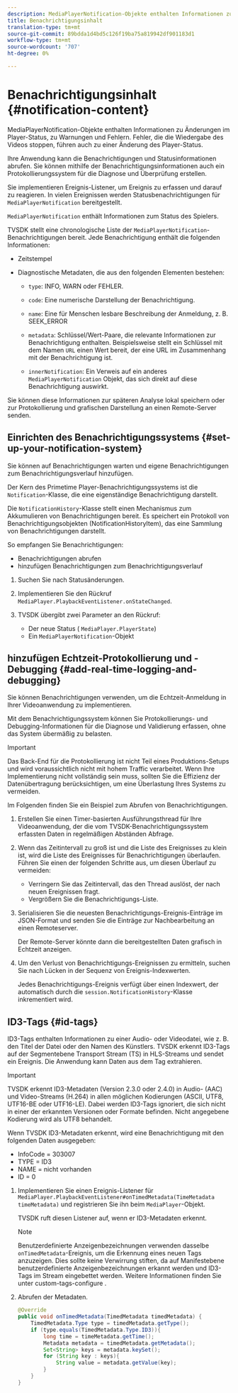 ```yaml
---
description: MediaPlayerNotification-Objekte enthalten Informationen zu Änderungen im Player-Status, zu Warnungen und Fehlern. Fehler, die die Wiedergabe des Videos stoppen, führen auch zu einer Änderung des Player-Status.
title: Benachrichtigungsinhalt
translation-type: tm+mt
source-git-commit: 89bdda1d4bd5c126f19ba75a819942df901183d1
workflow-type: tm+mt
source-wordcount: '707'
ht-degree: 0%

---
```



# Benachrichtigungsinhalt {#notification-content}

MediaPlayerNotification-Objekte enthalten Informationen zu Änderungen im Player-Status, zu Warnungen und Fehlern. Fehler, die die Wiedergabe des Videos stoppen, führen auch zu einer Änderung des Player-Status.

Ihre Anwendung kann die Benachrichtigungen und Statusinformationen abrufen. Sie können mithilfe der Benachrichtigungsinformationen auch ein Protokollierungssystem für die Diagnose und Überprüfung erstellen.

Sie implementieren Ereignis-Listener, um Ereignis zu erfassen und darauf zu reagieren. In vielen Ereignissen werden Statusbenachrichtigungen für `MediaPlayerNotification` bereitgestellt.

`MediaPlayerNotification` enthält Informationen zum Status des Spielers.

TVSDK stellt eine chronologische Liste der `MediaPlayerNotification`-Benachrichtigungen bereit. Jede Benachrichtigung enthält die folgenden Informationen:

* Zeitstempel
* Diagnostische Metadaten, die aus den folgenden Elementen bestehen:

   * `type`: INFO, WARN oder FEHLER.
   * `code`: Eine numerische Darstellung der Benachrichtigung.
   * `name`: Eine für Menschen lesbare Beschreibung der Anmeldung, z. B. SEEK_ERROR
   * `metadata`: Schlüssel/Wert-Paare, die relevante Informationen zur Benachrichtigung enthalten. Beispielsweise stellt ein Schlüssel mit dem Namen `URL` einen Wert bereit, der eine URL im Zusammenhang mit der Benachrichtigung ist.

   * `innerNotification`: Ein Verweis auf ein anderes  `MediaPlayerNotification` Objekt, das sich direkt auf diese Benachrichtigung auswirkt.

Sie können diese Informationen zur späteren Analyse lokal speichern oder zur Protokollierung und grafischen Darstellung an einen Remote-Server senden.

## Einrichten des Benachrichtigungssystems {#set-up-your-notification-system}

Sie können auf Benachrichtigungen warten und eigene Benachrichtigungen zum Benachrichtigungsverlauf hinzufügen.

Der Kern des Primetime Player-Benachrichtigungssystems ist die `Notification`-Klasse, die eine eigenständige Benachrichtigung darstellt.

Die `NotificationHistory`-Klasse stellt einen Mechanismus zum Akkumulieren von Benachrichtigungen bereit. Es speichert ein Protokoll von Benachrichtigungsobjekten (NotificationHistoryItem), das eine Sammlung von Benachrichtigungen darstellt.

So empfangen Sie Benachrichtigungen:

* Benachrichtigungen abrufen
* hinzufügen Benachrichtigungen zum Benachrichtigungsverlauf

1. Suchen Sie nach Statusänderungen.
1. Implementieren Sie den Rückruf `MediaPlayer.PlaybackEventListener.onStateChanged`.
1. TVSDK übergibt zwei Parameter an den Rückruf:

   * Der neue Status ( `MediaPlayer.PlayerState`)
   * Ein `MediaPlayerNotification`-Objekt

## hinzufügen Echtzeit-Protokollierung und -Debugging {#add-real-time-logging-and-debugging}

Sie können Benachrichtigungen verwenden, um die Echtzeit-Anmeldung in Ihrer Videoanwendung zu implementieren.

Mit dem Benachrichtigungssystem können Sie Protokollierungs- und Debugging-Informationen für die Diagnose und Validierung erfassen, ohne das System übermäßig zu belasten.

>[!IMPORTANT]
>
>Das Back-End für die Protokollierung ist nicht Teil eines Produktions-Setups und wird voraussichtlich nicht mit hohem Traffic verarbeitet. Wenn Ihre Implementierung nicht vollständig sein muss, sollten Sie die Effizienz der Datenübertragung berücksichtigen, um eine Überlastung Ihres Systems zu vermeiden.

Im Folgenden finden Sie ein Beispiel zum Abrufen von Benachrichtigungen.

1. Erstellen Sie einen Timer-basierten Ausführungsthread für Ihre Videoanwendung, der die vom TVSDK-Benachrichtigungssystem erfassten Daten in regelmäßigen Abständen Abfrage.

1. Wenn das Zeitintervall zu groß ist und die Liste des Ereignisses zu klein ist, wird die Liste des Ereignisses für Benachrichtigungen überlaufen. Führen Sie einen der folgenden Schritte aus, um diesen Überlauf zu vermeiden:

   * Verringern Sie das Zeitintervall, das den Thread auslöst, der nach neuen Ereignissen fragt.
   * Vergrößern Sie die Benachrichtigungs-Liste.

1. Serialisieren Sie die neuesten Benachrichtigungs-Ereignis-Einträge im JSON-Format und senden Sie die Einträge zur Nachbearbeitung an einen Remoteserver.

   Der Remote-Server könnte dann die bereitgestellten Daten grafisch in Echtzeit anzeigen.
1. Um den Verlust von Benachrichtigungs-Ereignissen zu ermitteln, suchen Sie nach Lücken in der Sequenz von Ereignis-Indexwerten.

   Jedes Benachrichtigungs-Ereignis verfügt über einen Indexwert, der automatisch durch die `session.NotificationHistory`-Klasse inkrementiert wird.

## ID3-Tags {#id-tags}

ID3-Tags enthalten Informationen zu einer Audio- oder Videodatei, wie z. B. den Titel der Datei oder den Namen des Künstlers. TVSDK erkennt ID3-Tags auf der Segmentebene Transport Stream (TS) in HLS-Streams und sendet ein Ereignis. Die Anwendung kann Daten aus dem Tag extrahieren.

>[!IMPORTANT]
>
>TVSDK erkennt ID3-Metadaten (Version 2.3.0 oder 2.4.0) in Audio- (AAC) und Video-Streams (H.264) in allen möglichen Kodierungen (ASCII, UTF8, UTF16-BE oder UTF16-LE). Dabei werden ID3-Tags ignoriert, die sich nicht in einer der erkannten Versionen oder Formate befinden. Nicht angegebene Kodierung wird als UTF8 behandelt.

Wenn TVSDK ID3-Metadaten erkennt, wird eine Benachrichtigung mit den folgenden Daten ausgegeben:

* InfoCode = 303007
* TYPE = ID3
* NAME = nicht vorhanden
* ID = 0

1. Implementieren Sie einen Ereignis-Listener für `MediaPlayer.PlaybackEventListener#onTimedMetadata(TimeMetadata timeMetadata)` und registrieren Sie ihn beim `MediaPlayer`-Objekt.

   TVSDK ruft diesen Listener auf, wenn er ID3-Metadaten erkennt.

   >[!NOTE]
   >
   >Benutzerdefinierte Anzeigenbezeichnungen verwenden dasselbe `onTimedMetadata`-Ereignis, um die Erkennung eines neuen Tags anzuzeigen. Dies sollte keine Verwirrung stiften, da auf Manifestebene benutzerdefinierte Anzeigenbezeichnungen erkannt werden und ID3-Tags im Stream eingebettet werden. Weitere Informationen finden Sie unter custom-tags-configure .

1. Abrufen der Metadaten.

   ```java
   @Override 
   public void onTimedMetadata(TimedMetadata timedMetadata) { 
       TimedMetadata.Type type = timedMetadata.getType(); 
       if (type.equals(TimedMetadata.Type.ID3)){ 
           long time = timeMetadata.getTime(); 
           Metadata metadata = timedMetadata.getMetadata(); 
           Set<String> keys = metadata.keySet(); 
           for (String key : keys){ 
               String value = metadata.getValue(key); 
           } 
       } 
   }
   ```
